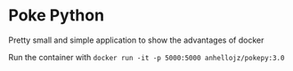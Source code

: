 Poke Python
=====================================

Pretty small and simple application to show the advantages of docker

Run the container with `docker run -it -p 5000:5000 anhellojz/pokepy:3.0`
